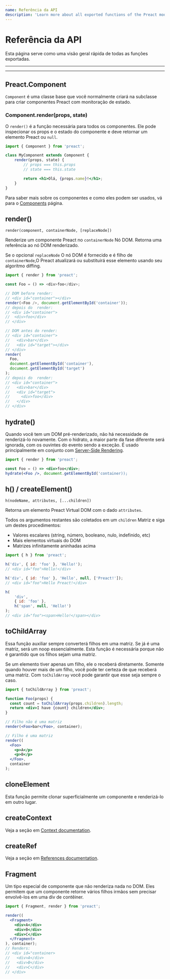 ```yaml
---
name: Referência da API
description: 'Learn more about all exported functions of the Preact module'
---
```


# Referência da API

Esta página serve como uma visão geral rápida de todas as funções exportadas.

---

<toc></toc>

---

## Preact.Component

`Component` é uma classe base que você normalmente criará na subclasse para criar componentes Preact com monitoração de estado.

### Component.render(props, state)

O `render()` é a função  necessária para todos os componentes. Ele pode inspecionar os props e o estado do componente e deve retornar um elemento Preact ou `null`.

```jsx
import { Component } from 'preact';

class MyComponent extends Component {
	render(props, state) {
		// props === this.props
		// state === this.state

		return <h1>Olá, {props.name}!</h1>;
	}
}
```

Para saber mais sobre os componentes e como eles podem ser usados, vá para o [Components](guide/v10/components) página.

## render()

`render(component, containerNode, [replaceNode])`

Renderize um componente Preact no `containerNode` Nó DOM. Retorna uma referência ao nó DOM renderizado.

Se o opcional `replaceNode` O nó DOM é fornecido e é filho de  `containerNode`,O Preact atualizará ou substituirá esse elemento usando seu algoritmo diffing.

```js
import { render } from 'preact';

const Foo = () => <div>foo</div>;

// DOM before render:
// <div id="container"></div>
render(<Foo />, document.getElementById('container'));
// depois do  render:
// <div id="container">
//  <div>foo</div>
// </div>

// DOM antes do render:
// <div id="container">
//   <div>bar</div>
//   <div id="target"></div>
// </div>
render(
  Foo,
  document.getElementById('container'),
  document.getElementById('target')
);
// depois do  render:
// <div id="container">
//   <div>bar</div>
//   <div id="target">
//     <div>foo</div>
//   </div>
// </div>
```

## hydrate()

Quando você tem um DOM pré-renderizado, não há necessidade de renderizá-lo novamente. Com o hidrato, a maior parte da fase diferente será ignorada, com os ouvintes do evento sendo a exceção. É usado principalmente em conjunto com [Server-Side Rendering](/guide/v10/server-side-rendering).

```jsx
import { render } from 'preact';

const Foo = () => <div>foo</div>;
hydrate(<Foo />, document.getElementById('container));
```

## h() / createElement()

`h(nodeName, attributes, [...children])`

Retorna um elemento Preact Virtual DOM com o dado `attributes`.

Todos os argumentos restantes são coletados em um `children` Matriz e siga um destes procedimentos:

- Valores escalares (string, número, booleano, nulo, indefinido, etc)
- Mais elementos virtuais do DOM
- Matrizes infinitamente aninhadas acima

```js
import { h } from 'preact';

h('div', { id: 'foo' }, 'Hello!');
// <div id="foo">Hello!</div>

h('div', { id: 'foo' }, 'Hello', null, ['Preact!']);
// <div id="foo">Hello Preact!</div>

h(
	'div',
	{ id: 'foo' },
	h('span', null, 'Hello!')
);
// <div id="foo"><span>Hello!</span></div>
```

## toChildArray

Essa função auxiliar sempre converterá filhos em uma matriz. Se já é uma matriz, será um noop essencialmente. Esta função é necessária porque não é garantido que os filhos sejam uma matriz.

Se um elemento tiver apenas um filho, ele o receberá diretamente. Somente quando houver mais de um filho, você pode ter certeza de que receberá uma matriz. Com `toChildArray` 
você pode garantir que esse seja sempre o caso.

```jsx
import { toChildArray } from 'preact';

function Foo(props) {
  const count = toChildArray(props.children).length;
  return <div>I have {count} children</div>;
}

// Filho não é uma matriz
render(<Foo>bar</Foo>, container);

// Filho é uma matriz
render((
  <Foo>
    <p>A</p>
    <p>B</p>
  </Foo>,
  container
);
```

## cloneElement

Esta função permite clonar superficialmente um componente e renderizá-lo em outro lugar.

## createContext

Veja a seção em   [Context documentation](/guide/v10/context#createcontext).

## createRef

Veja a seção em  [References documentation](/guide/v10/refs#createref).

## Fragment

Um tipo especial de componente que não renderiza nada no DOM. Eles permitem que um componente retorne vários filhos irmãos sem precisar envolvê-los em uma div de contêiner.

```jsx
import { Fragment, render } from 'preact';

render((
  <Fragment>
    <div>A</div>
    <div>B</div>
    <div>C</div>
  </Fragment>
), container);
// Renders:
// <div id="container>
//   <div>A</div>
//   <div>B</div>
//   <div>C</div>
// </div>
```
